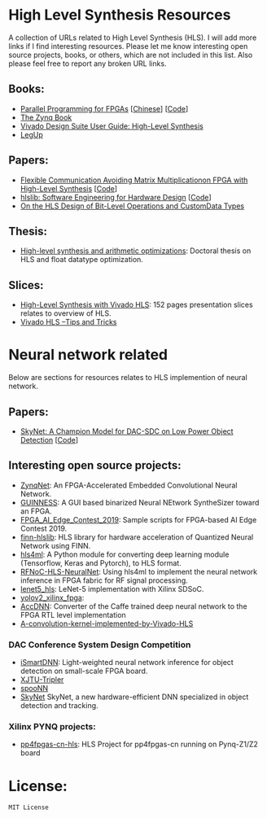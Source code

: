 # High Level Synthesis Resources
A collection of URLs related to High Level Synthesis (HLS). I will add more links if I find interesting resources. Please let me know interesting open source projects, books, or others, which are not included in this list. Also please feel free to report any broken URL links.

## Books:
- [Parallel Programming for FPGAs](https://arxiv.org/abs/1805.03648) [[Chinese](https://github.com/xupsh/pp4fpgas-cn)] [[Code](https://github.com/KastnerRG/pp4fpgas)]
- [The Zynq Book](http://www.zynqbook.com/)
- [Vivado Design Suite User Guide: High-Level Synthesis](https://www.xilinx.com/support/documentation/sw_manuals/xilinx2020_1/ug902-vivado-high-level-synthesis.pdf)
- [LegUp](http://legup.eecg.utoronto.ca/docs/4.0/legup-4.0-doc.pdf)

## Papers:
- [Flexible Communication Avoiding Matrix Multiplicationon FPGA with High-Level Synthesis](https://spcl.inf.ethz.ch/Publications/.pdf/gemm-fpga.pdf) [[Code](https://github.com/spcl/gemm_hls)]
- [hlslib: Software Engineering for Hardware Design](https://arxiv.org/pdf/1910.04436.pdf) [[Code](https://github.com/definelicht/hlslib)]
- [On the HLS Design of Bit-Level Operations and CustomData Types](https://www.research.manchester.ac.uk/portal/files/58273133/FSP2017.pdf)
## Thesis:
- [High-level synthesis and arithmetic optimizations](https://hal.archives-ouvertes.fr/tel-02420901v2/document): Doctoral thesis on HLS and float datatype optimization.
<!--- 
[test](https://highlevel-synthesis.com/2017/05/24/sparse-matrix-vector-multiplication-spmv/)
https://github.com/xupsh/pp4fpgas-cn/blob/master/06-Sparse-Matrix-Vector-Multiplication.md 
https://github.com/KastnerRG/Spector-HLS
https://pure.tue.nl/ws/files/46944903/855333-1.pdf
https://arxiv.org/pdf/2004.03640.pdf
https://www.so-logic.net/documents/upload/Basic_HLS_Tutorial.pdf
https://sc19.supercomputing.org/proceedings/workshops/workshop_files/ws_h2rc116s1-file1.pdf
https://link.springer.com/article/10.1007/s10470-020-01638-5#Sec16
http://vast.cs.ucla.edu/~peipei/papers/2017dac_bandwidth.pdf
--->

## Slices:
- [High-Level Synthesis with Vivado HLS](http://home.mit.bme.hu/~szanto/education/vimima15/heterogen_xilinx_hls.pdf): 152 pages presentation slices relates to overview of HLS.
- [Vivado HLS –Tips and Tricks](https://www.xilinx.com/publications/events/developer-forum/2018-frankfurt/hls-tips-and-tricks.pdf)

# Neural network related
Below are sections for resources relates to HLS implemention of neural network.

## Papers:
- [SkyNet: A Champion Model for DAC-SDC on Low Power Object Detection](https://arxiv.org/pdf/1906.10327.pdf) [[Code](https://github.com/TomG008/SkyNet)]

## Interesting open source projects:
- [ZynqNet](https://github.com/dgschwend/zynqnet): An FPGA-Accelerated Embedded Convolutional Neural Network.
- [GUINNESS](https://github.com/HirokiNakahara/GUINNESS): A GUI based binarized Neural NEtwork SyntheSizer toward an FPGA.
- [FPGA_AI_Edge_Contest_2019](https://github.com/HirokiNakahara/FPGA_AI_Edge_Contest_2019): Sample scripts for FPGA-based AI Edge Contest 2019.
- [finn-hlslib](https://github.com/Xilinx/finn-hlslib): HLS library for hardware acceleration of Quantized Neural Network using FINN.
- [hls4ml](https://github.com/hls-fpga-machine-learning/hls4ml): A Python module for converting deep learning module (Tensorflow, Keras and Pytorch), to HLS format.
- [RFNoC-HLS-NeuralNet](https://github.com/Xilinx/RFNoC-HLS-NeuralNet): Using hls4ml to implement the neural network inference in FPGA fabric for RF signal processing.
- [lenet5_hls](https://github.com/changwoolee/lenet5_hls): LeNet-5 implementation with Xilinx SDSoC.
- [yolov2_xilinx_fpga](https://github.com/dhm2013724/yolov2_xilinx_fpga):
- [AccDNN](https://github.com/IBM/AccDNN): Converter of the Caffe trained deep neural network to the FPGA RTL level implementation
- [A-convolution-kernel-implemented-by-Vivado-HLS](https://github.com/lirui-shanghaitech/A-convolution-kernel-implemented-by-Vivado-HLS)

### DAC Conference System Design Competition 
- [iSmartDNN](https://github.com/onioncc/iSmartDNN): Light-weighted neural network inference for object detection on small-scale FPGA board.
- [XJTU-Tripler](https://github.com/venturezhao/XJTU-Tripler)
- [spooNN](https://github.com/fpgasystems/spooNN)
- [SkyNet](https://github.com/TomG008/SkyNet) SkyNet, a new hardware-efficient DNN specialized in object detection and tracking.

### Xilinx PYNQ projects:
- [pp4fpgas-cn-hls](https://github.com/xupsh/pp4fpgas-cn-hls): HLS Project for pp4fpgas-cn running on Pynq-Z1/Z2 board

# License:
```
MIT License
```
